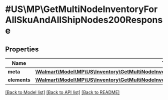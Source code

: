 # #US\MP\GetMultiNodeInventoryForAllSkuAndAllShipNodes200Response

## Properties

Name | Type | Description | Notes
------------ | ------------- | ------------- | -------------
**meta** | [**\Walmart\Model\MP\US\Inventory\GetMultiNodeInventoryForAllSkuAndAllShipNodes200ResponseMeta**](GetMultiNodeInventoryForAllSkuAndAllShipNodes200ResponseMeta.md) |  | [optional]
**elements** | [**\Walmart\Model\MP\US\Inventory\GetMultiNodeInventoryForAllSkuAndAllShipNodes200ResponseElements**](GetMultiNodeInventoryForAllSkuAndAllShipNodes200ResponseElements.md) |  | [optional]


[[Back to Model list]](../) [[Back to API list]](../../Api/US/MP) [[Back to README]](../../README.md)
